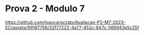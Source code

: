 # Prova 2 - Modulo 7


https://github.com/joaocarazzato/Avaliacao-P2-M7-2023-EC/assets/99187756/32f77222-4a77-452c-847c-566943e5c25f

